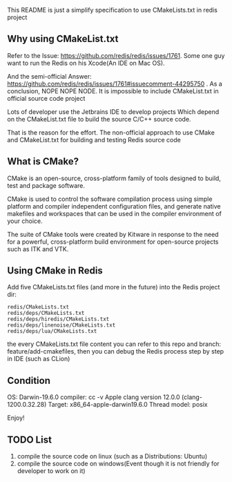 This README is just a simplify specification to use CMakeLists.txt in redis project

Why using CMakeList.txt
--------------
Refer to the Issue: https://github.com/redis/redis/issues/1761. Some one guy want to run the Redis on his 
Xcode(An IDE on Mac OS).

And the semi-official Answer: https://github.com/redis/redis/issues/1761#issuecomment-44295750 .
As a conclusion, NOPE NOPE NODE. It is impossible to include CMakeList.txt in official source code project

Lots of developer use the Jetbrains IDE to develop projects Which depend on the CMakeList.txt file 
to build the source C/C++ source code.

That is the reason for the effort. The non-official approach to use CMake and CMakeList.txt for building and testing Redis source code

What is CMake?
--------------

CMake is an open-source, cross-platform family of tools designed to build, test and package software. 

CMake is used to control the software compilation process using simple platform and compiler independent configuration files, 
and generate native makefiles and workspaces that can be used in the compiler environment of your choice. 

The suite of CMake tools were created by Kitware in response to the need for a powerful, cross-platform build environment for open-source projects such as ITK and VTK.

Using CMake in Redis
--------------

Add five CMakeLists.txt files (and more in the future) into the Redis project dir:

    redis/CMakeLists.txt
    redis/deps/CMakeLists.txt
    redis/deps/hiredis/CMakeLists.txt
    redis/deps/linenoise/CMakeLists.txt
    redis/deps/lua/CMakeLists.txt

the every CMakeLists.txt file content you can refer to this repo and branch: feature/add-cmakefiles,
then you can debug the Redis process step by step in IDE (such as CLion)


Condition
--------------
OS:
  Darwin-19.6.0
compiler:
  cc -v
  Apple clang version 12.0.0 (clang-1200.0.32.28)
  Target: x86_64-apple-darwin19.6.0
  Thread model: posix  

Enjoy!

TODO List
--------------
1. compile the source code on linux (such as a Distributions: Ubuntu)
2. compile the source code on windows(Event though it is not friendly for developer to work on it)
